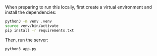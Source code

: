 When preparing to run this locally,
first create a virtual environment and install the dependencies:

```bash
python3 -m venv .venv
source venv/bin/activate
pip install -r requirements.txt
```

Then, run the server:

```bash
python3 app.py
```
